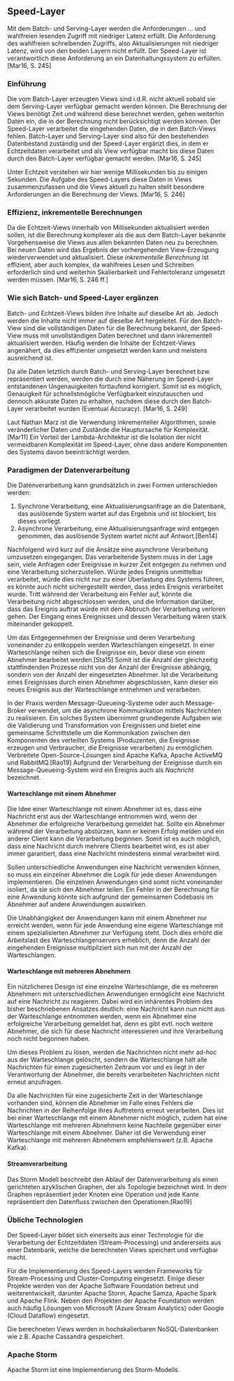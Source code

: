 ## Speed-Layer
Mit dem Batch- und Serving-Layer werden die Anforderungen ... und wahlfreien lesenden Zugriff mit niedriger Latenz erfüllt. Die Anforderung des wahlfreien schreibenden Zugriffs, also Aktualisierungen mit niedriger Latenz, wird von den beiden Layern nicht erfüllt. Der Speed-Layer ist verantwortlich diese Anforderung an ein Datenhaltungssystem zu erfüllen. [Mar16, S. 245]

### Einführung
Die vom Batch-Layer erzeugten Views sind i.d.R. nicht aktuell sobald sie dem Serving-Layer verfügbar gemacht werden können. Die Berechnung der Views benötigt Zeit und während diese berechnet werden, gehen weiterhin Daten ein, die in der Berechnung nicht berücksichtigt werden können. Der Speed-Layer verarbeitet die eingehenden Daten, die in den Batch-Views fehlen. Batch-Layer und Serving-Layer sind also für den bestehenden Datenbestand zuständig und der Speed-Layer ergänzt dies, in dem er Echtzeitdaten verarbeitet und als View verfügbar macht bis diese Daten durch den Batch-Layer verfügbar gemacht werden. [Mar16, S. 245]

Unter Echtzeit verstehen wir hier wenige Millisekunden bis zu einigen Sekunden. Die Aufgabe des Speed-Layers diese Daten in Views zusammenzufassen und die Views aktuell zu halten stellt besondere Anforderungen an die Berechnung der Views. [Mar16, S. 246]

### Effizienz, inkrementelle Berechnungen
Da die Echtzeit-Views innerhalb von Millisekunden aktualisiert werden sollen, ist die Berechnung komplexer als die aus dem Batch-Layer bekannte Vorgehensweise die Views aus allen bekannten Daten neu zu berechnen. 
Bei neuen Daten wird das Ergebnis der vorhergehenden View-Erzeugung wiederverwendet und aktualisiert. Diese _inkrementelle Berechnung_ ist effizient, aber auch komplex, da wahlfreies Lesen und Schreiben erforderlich sind und weiterhin Skalierbarkeit und Fehlertoleranz umgesetzt werden müssen. [Mar16, S. 246 ff.]

### Wie sich Batch- und Speed-Layer ergänzen
Batch- und Echtzeit-Views bilden ihre Inhalte auf dieselbe Art ab. Jedoch werden die Inhalte nicht immer auf dieselbe Art hergeleitet. Für den Batch-View sind die vollständigen Daten für die Berechnung bekannt, der Speed-View muss mit unvollständigen Daten berechnet und dann inkrementell aktualisiert werden. Häufig werden die Inhalte der Echtzeit-Views angenähert, da dies effizienter umgesetzt werden kann und meistens ausreichend ist. 

Da alle Daten letztlich durch Batch- und Serving-Layer berechnet bzw. repräsentiert werden, werden die durch eine Näherung im Speed-Layer entstandenen Ungenauigkeiten fortlaufend korrigiert. Somit ist es möglich, Genauigkeit für schnellstmögliche Verfügbarkeit einzutauschen und dennoch akkurate Daten zu erhalten, nachdem diese durch den Batch-Layer verarbeitet wurden (Eventual Accuracy). [Mar16, S. 249]

Laut Nathan Marz ist die Verwendung inkrementeller Algorithmen, sowie veränderlicher Daten und Zustände die Hauptursache für Komplexität. [Mar11] Ein Vorteil der Lambda-Architektur ist die Isolation der nicht vermeidbaren Komplexität im Speed-Layer, ohne dass andere Komponenten des Systems davon beeinträchtigt werden.

### Paradigmen der Datenverarbeitung
Die Datenverarbeitung kann grundsätzlich in zwei Formen unterschieden werden: 

1. Synchrone Verarbeitung, eine Aktualisierungsanfrage an die Datenbank, das auslösende System wartet auf das Ergebnis und ist blockiert, bis dieses vorliegt. 
2. Asynchrone Verarbeitung, eine Aktualisierungsanfrage wird entgegen genommen, das auslösende System wartet nicht auf Antwort.[Ben14]

Nachfolgend wird kurz auf die Ansätze eine asynchrone Verarbeitung umzusetzen eingegangen. Das verarbeitende System muss in der Lage sein, viele Anfragen oder Ereignisse in kurzer Zeit entgegen zu nehmen und eine Verarbeitung sicherzustellen. Würde jedes Ereignis unmittelbar verarbeitet, würde dies nicht nur zu einer Überlastung des Systems führen, es könnte auch nicht sichergestellt werden, dass jedes Ereignis verarbeitet wurde. Tritt während der Verarbeitung ein Fehler auf, könnte die Verarbeitung nicht abgeschlossen werden, und die Information darüber, dass das Ereignis auftrat würde mit dem Abbruch der Verarbeitung verloren gehen. Der Eingang eines Ereignisses und dessen Verarbeitung wären stark miteinander gekoppelt.

Um das Entgegennehmen der Ereignisse und deren Verarbeitung voneinander zu entkoppeln werden Warteschlangen eingesetzt. In einer Warteschlange reihen sich die Ereignisse ein, bevor diese von einem Abnehmer bearbeitet werden.[Sta15] Somit ist die Anzahl der gleichzeitig stattfindenden Prozesse nicht von der Anzahl der Ereignisse abhängig, sondern von der Anzahl der eingesetzten Abnehmer. Ist die Verarbeitung eines Ereignisses durch einen Abnehmer abgeschlossen, kann dieser ein neues Ereignis aus der Warteschlange entnehmen und verarbeiten. 

In der Praxis werden Message-Queueing-Systeme oder auch Message-Broker verwendet, um die asynchrone Kommunikation mittels Nachrichten zu realisieren. Ein solches System übernimmt grundlegende Aufgaben wie die Validierung und Transformation von Ereignissen und bietet eine gemeinsame Schnittstelle um die Kommunikation zwischen den Komponenten des verteilten Systems (Produzenten, die Ereignisse erzeugen und Verbraucher, die Ereignisse verarbeiten) zu ermöglichen. Verbreitete Open-Source-Lösungen sind Apache Kafka, Apache ActiveMQ und RabbitMQ.[Rao19]
Aufgrund der Verarbeitung der Ereignisse durch ein Message-Queueing-System wird ein Ereignis auch als _Nachricht_ bezeichnet. 

#### Warteschlange mit einem Abnehmer
Die Idee einer Warteschlange mit einem Abnehmer ist es, dass eine Nachricht erst aus der Warteschlange entnommen wird, wenn der Abnehmer die erfolgreiche Verarbeitung gemeldet hat. Sollte ein Abnehmer während der Verarbeitung abstürzen, kann er keinen Erfolg melden und ein anderer Client kann die Verarbeitung beginnen. Somit ist es auch möglich, dass eine Nachricht durch mehrere Clients bearbeitet wird, es ist aber immer garantiert, dass eine Nachricht mindestens einmal verarbeitet wird. 

Sollen unterschiedliche Anwendungen eine Nachricht verwenden können, so muss ein einzelner Abnehmer die Logik für jede dieser Anwendungen implementieren. Die einzelnen Anwendungen sind somit nicht voneinander isoliert, da sie sich den Abnehmer teilen. Ein Fehler in der Berechnung für eine Anwendung könnte sich aufgrund der gemeinsamen Codebasis im Abnehmer auf andere Anwendungen auswirken.

Die Unabhängigkeit der Anwendungen kann mit einem Abnehmer nur erreicht werden, wenn für jede Anwendung eine eigene Warteschlange mit einem spezialisierten Abnehmer zur Verfügung steht. Doch dies erhöht die Arbeitslast des Warteschlangenservers erheblich, denn die Anzahl der eingehenden Ereignisse multipliziert sich nun mit der Anzahl der Warteschlangen.

#### Warteschlange mit mehreren Abnehmern
Ein nützlicheres Design ist eine einzelne Warteschlange, die es mehreren Abnehmern mit unterschiedlichen Anwendungen ermöglicht eine Nachricht auf eine Nachricht zu reagieren. Dabei wird ein inhärentes Problem des bisher beschriebenen Ansatzes deutlich: eine Nachricht kann nun nicht aus der Warteschlange entnommen werden, wenn ein Abnehmer eine erfolgreiche Verarbeitung gemeldet hat, denn es gibt evtl. noch weitere Abnehmer, die sich für diese Nachricht interessieren und ihre Verarbeitung noch nicht begonnen haben.

Um dieses Problem zu lösen, werden die Nachrichten nicht mehr ad-hoc aus der Warteschlange gelöscht, sondern die Warteschlange hält alle Nachrichten für einen zugesicherten Zeitraum vor und es liegt in der Verantwortung der Abnehmer, die bereits verarbeiteten Nachrichten nicht erneut anzufragen. 

Da alle Nachrichten für eine zugesicherte Zeit in der Warteschlange vorhanden sind, können die Abnehmer im Falle eines Fehlers die Nachrichten in der Reihenfolge ihres Auftretens erneut verarbeiten. Dies ist bei einer Warteschlange mit einem Abnehmer nicht möglich, zudem hat eine Warteschlange mit mehreren Abnehmern keine Nachteile gegenüber einer Warteschlange mit einem Abnehmer. Daher ist die Verwendung einer Warteschlange mit mehreren Abnehmern empfehlenswert (z.B. Apache Kafka).  

#### Streamverarbeitung
Das Storm Modell beschreibt den Ablauf der Datenverarbeitung als einen gerichteten azyklischen Graphen, der als Topologie bezeichnet wird. In dem Graphen repräsentiert jeder Knoten eine Operation und jede Kante repräsentiert den Datenfluss zwischen den Operationen.[Rao19]

### Übliche Technologien
Der Speed-Layer bildet sich einerseits aus einer Technologie für die Verarbeitung der Echtzeitdaten (Stream-Processing) und andererseits aus einer Datenbank, welche die berechneten Views speichert und verfügbar macht.  

Für die Implementierung des Speed-Layers werden Frameworks für Stream-Processing und Cluster-Computing eingesetzt. Einige dieser Projekte werden von der Apache Software Foundation betreut und weiterentwickelt, darunter Apache Storm, Apache Samza, Apache Spark und Apache Flink. Neben den Projekten der Apache Foundation werden auch häufig Lösungen von Microsoft (Azure Stream Analytics) oder Google (Cloud Dataflow) eingesetzt.

Die berechneten Views werden in hochskalierbaren NoSQL-Datenbanken wie z.B. Apache Cassandra gespeichert. 

### Apache Storm
Apache Storm ist eine Implementierung des Storm-Modells. 